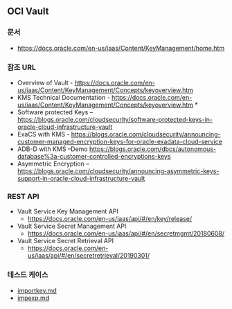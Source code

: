 ## OCI Vault
### 문서
* https://docs.oracle.com/en-us/iaas/Content/KeyManagement/home.htm
### 참조 URL
* Overview of Vault - https://docs.oracle.com/en-us/iaas/Content/KeyManagement/Concepts/keyoverview.htm
* KMS Technical Documentation - https://docs.oracle.com/en-us/iaas/Content/KeyManagement/Concepts/keyoverview.htm *
* Software protected Keys – https://blogs.oracle.com/cloudsecurity/software-protected-keys-in-oracle-cloud-infrastructure-vault
* ExaCS with KMS - https://blogs.oracle.com/cloudsecurity/announcing-customer-managed-encryption-keys-for-oracle-exadata-cloud-service
* ADB-D with KMS –Demo https://blogs.oracle.com/dbcs/autonomous-database%3a-customer-controlled-encryptions-keys
* Asymmetric Encryption – https://blogs.oracle.com/cloudsecurity/announcing-asymmetric-keys-support-in-oracle-cloud-infrastructure-vault
### REST API
* Vault Service Key Management API
  * https://docs.oracle.com/en-us/iaas/api/#/en/key/release/
* Vault Service Secret Management API
  * https://docs.oracle.com/en-us/iaas/api/#/en/secretmgmt/20180608/
* Vault Service Secret Retrieval API 
  * https://docs.oracle.com/en-us/iaas/api/#/en/secretretrieval/20190301/

### 테스드 케이스
* [importkey.md](importkey.md)
* [impexp.md](impexp.md)
